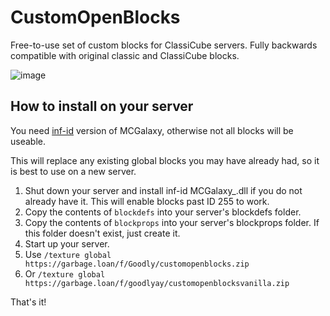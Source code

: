 # CustomOpenBlocks
Free-to-use set of custom blocks for ClassiCube servers. Fully backwards compatible with original classic and ClassiCube blocks.

![image](https://github.com/NotAwesome2/CustomOpenBlocks/assets/7892772/ca35008b-2a7a-4a1c-a01c-6b14341656bc)


## How to install on your server
You need [inf-id](https://github.com/UnknownShadow200/MCGalaxy/tree/master/Uploads) version of MCGalaxy, otherwise not all blocks will be useable.

This will replace any existing global blocks you may have already had, so it is best to use on a new server.

1. Shut down your server and install inf-id MCGalaxy_.dll if you do not already have it. This will enable blocks past ID 255 to work.
2. Copy the contents of `blockdefs` into your server's blockdefs folder.
3. Copy the contents of `blockprops` into your server's blockprops folder. If this folder doesn't exist, just create it.
4. Start up your server.
5. Use `/texture global https://garbage.loan/f/Goodly/customopenblocks.zip`
6. Or `/texture global https://garbage.loan/f/goodlyay/customopenblocksvanilla.zip`

That's it! 
